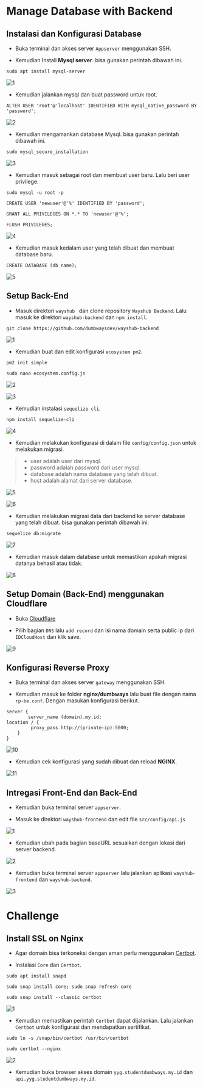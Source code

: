 # Manage Database with Backend

## Instalasi dan Konfigurasi Database

- Buka terminal dan akses server `Appserver` menggunakan SSH.

- Kemudian Install **Mysql server**. bisa gunakan perintah dibawah ini.

```
sudo apt install mysql-server
```

![1](https://user-images.githubusercontent.com/54151202/230795917-0aedef43-8a5f-45b9-a70a-95f223b9cb2b.png)

- Kemudian jalankan mysql dan buat password untuk root.

```
ALTER USER 'root'@'localhost' IDENTIFIED WITH mysql_native_password BY 'password';
```

![2](https://user-images.githubusercontent.com/54151202/230795974-2e7d4a43-949f-47bd-af4a-b226a7ecd770.png)

- Kemudian mengamankan database Mysql. bisa gunakan perintah dibawah ini.

```
sudo mysql_secure_installation
```

![3](https://user-images.githubusercontent.com/54151202/230795999-59f88aeb-515f-4f63-ac59-7545b76c1a97.png)

- Kemudian masuk sebagai root dan membuat user baru. Lalu beri user privilege.
```
sudo mysql -u root -p
```

```
CREATE USER 'newuser'@'%' IDENTIFIED BY 'password';
```

```
GRANT ALL PRIVILEGES ON *.* TO 'newuser'@'%';
```

```
FLUSH PRIVILEGES;
```

![4](https://user-images.githubusercontent.com/54151202/230796015-05660016-f37b-42bc-8f17-237b6f46432f.png)


- Kemudian masuk kedalam user yang telah dibuat dan membuat database baru. 

```
CREATE DATABASE (db name);
```

![5](https://user-images.githubusercontent.com/54151202/230796022-ca0a3fff-bef6-4d7a-a6c3-319513e3b4d2.png)

## Setup Back-End

- Masuk  direktori `wayshub ` dan clone repository `Wayshub Backend`. Lalu masuk ke direktori `wayshub-backend` dan `npm install`. 

```
git clone https://github.com/dumbwaysdev/wayshub-backend
```
![1](https://user-images.githubusercontent.com/54151202/230796207-b7803b54-1bb3-4f32-8a99-bd2b4e6ee9d0.png)

- Kemudian buat dan edit konfigurasi `ecosystem pm2`.

```
pm2 init simple
```
```
sudo nano ecosystem.config.js
```

![2](https://user-images.githubusercontent.com/54151202/230796217-daf3782d-42df-4f0b-a8ce-f1857f52f839.png)

![3](https://user-images.githubusercontent.com/54151202/230796219-26b50222-764c-4784-9448-253581d9edb9.png)

- Kemudian  instalasi `sequelize cli`.

```
npm install sequelize-cli
```

![4](https://user-images.githubusercontent.com/54151202/230796275-f182664b-92fd-460d-91ed-dc73011cfab6.png)

- Kemudian melakukan konfigurasi di dalam file `config/config.json` untuk melakukan migrasi.
> - user adalah user dari mysql. 
> - password adalah password dari user mysql. 
> - database adalah nama database yang telah dibuat.
> - host adalah alamat dari server database.

![5](https://user-images.githubusercontent.com/54151202/230796292-b4090ecd-da60-46bd-b8e5-18043d2567d3.png)

![6](https://user-images.githubusercontent.com/54151202/230796297-85915dd8-c0d8-4c1a-a2d5-f7ad2544da81.png)

- Kemudian melakukan migrasi data dari backend ke server database yang telah dibuat. bisa gunakan perintah dibawah ini.

```
sequelize db:migrate
```

![7](https://user-images.githubusercontent.com/54151202/230796307-b13cf46f-ebf9-4a3a-8e6e-00a2c178a30e.png)

- Kemudian masuk dalam database untuk memastikan apakah migrasi datanya behasil atau tidak.

![8](https://user-images.githubusercontent.com/54151202/230796314-5caff345-3a89-4f7f-a086-0d1da3c5212e.png)

## Setup Domain (Back-End) menggunakan Cloudflare

- Buka [Cloudflare](https://dash.cloudflare.com/)

- Pilih bagian `DNS` lalu `add record` dan isi nama domain serta public ip dari `IDCloudHost` dan klik save.

![9](https://user-images.githubusercontent.com/54151202/230796371-a2ddd66b-b4ec-4acc-b8ae-348de5714be2.png)

## Konfigurasi Reverse Proxy 

- Buka terminal dan akses server `gateway` menggunakan SSH.

- Kemudian masuk ke folder **nginx/dumbways** lalu buat file dengan nama `rp-be.conf`. Dengan masukan konfigurasi berikut.

```
server {
        server_name (domain).my.id;
location / {
         proxy_pass http://(private-ip):5000;
	}
}
```

![10](https://user-images.githubusercontent.com/54151202/230796457-2b8ae7a6-ce31-40ca-80ee-cbff669df1d8.png)

- Kemudian cek konfigurasi yang sudah dibuat dan reload **NGINX**.

![11](https://user-images.githubusercontent.com/54151202/230796462-22c884af-4965-4023-a9fa-cb7582e969e3.png)

## Intregasi Front-End dan Back-End

- Kemudian buka terminal server `appserver`.

- Masuk ke direktori `wayshub-frontend` dan edit file `src/config/api.js`

![1](https://user-images.githubusercontent.com/54151202/230796473-1c5c996c-6611-40ac-860a-201e25dd7c60.png)

- Kemudian ubah pada bagian baseURL sesuaikan dengan lokasi dari server backend.

![2](https://user-images.githubusercontent.com/54151202/230796483-a441fa3b-7e18-47ea-8959-5203fda65914.png)

- Kemudian buka terminal server `appserver` lalu jalankan aplikasi `wayshub-frontend` dan `wayshub-backend`.

![3](https://user-images.githubusercontent.com/54151202/230796489-7220f537-3f08-4443-9cad-e6e4a90627c1.png)

# Challenge
## Install SSL on Nginx 
- Agar domain bisa terkoneksi dengan aman perlu menggunakan [Certbot](https://certbot.eff.org/instructions?ws=nginx&os=ubuntufocal).

- Instalasi `Core` dan `Certbot`.
```
sudo apt install snapd
```
```
sudo snap install core; sudo snap refresh core
```
```
sudo snap install --classic certbot
```

![1](https://user-images.githubusercontent.com/54151202/230796505-7e13dcf5-2f48-4a1e-8705-b3440afac4c5.png)

- Kemudian memastikan perintah `Certbot` dapat dijalankan. Lalu jalankan `Certbot` untuk konfigurasi dan mendapatkan sertifikat.
```
sudo ln -s /snap/bin/certbot /usr/bin/certbot
```
```
sudo certbot --nginx
```

![2](https://user-images.githubusercontent.com/54151202/230796500-35a51b96-a596-47e8-8c3c-126478d91bf7.png)

- Kemudian buka browser akses domain `yyg.studentdumbways.my.id` dan `api.yyg.studentdumbways.my.id`. 
